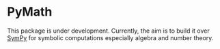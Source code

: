 # PyMath


This package is under development. Currently, the aim is to build it over [SymPy](https://www.sympy.org/en/index.html) for symbolic computations especially algebra and number theory.
